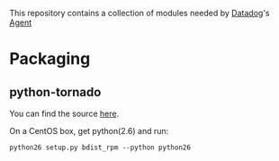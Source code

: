 This repository contains a collection of modules needed by [Datadog](http://www.datadoghq.com)'s
[Agent](https://github.com/DataDog/dd-agent)

Packaging
=========

python-tornado
--------------

You can find the source [here](https://github.com/DataDog/tornado).

On a CentOS box, get python(2.6) and run:
    
    python26 setup.py bdist_rpm --python python26
